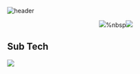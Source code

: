 ![header](https://capsule-render.vercel.app/api?type=slice&height=170&color=1d4e89&section=header&text=JiwooKim&fontSize=60&fontColor=f5fcff&fontAlign=80&fontAlignY=30&rotate=12)

<div align=center>
		
<img src="https://img.shields.io/badge/Java-003796?style=flat-square&logo=Java&logoColor=white"/></a>%nbsp<img src="https://img.shields.io/badge/Spring%20Boot-6db33f?style=flat-square&logo=Spring&logoColor=white"/></a>

</div>
  

## Sub Tech
<img src="https://img.shields.io/badge/Python-00599C?style=flat-square&logo=Python&logoColor=white"/></a>
